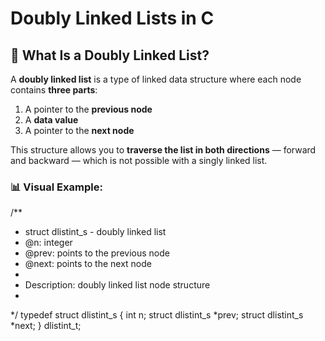 # Doubly Linked Lists in C

## 📘 What Is a Doubly Linked List?

A **doubly linked list** is a type of linked data structure where each node contains **three parts**:
1. A pointer to the **previous node**
2. A **data value**
3. A pointer to the **next node**

This structure allows you to **traverse the list in both directions** — forward and backward —
which is not possible with a singly linked list.

### 📊 Visual Example:

/**
 * struct dlistint_s - doubly linked list
 * @n: integer
 * @prev: points to the previous node
 * @next: points to the next node
 *
 * Description: doubly linked list node structure
 * 
 */
typedef struct dlistint_s
{
    int n;
    struct dlistint_s *prev;
    struct dlistint_s *next;
} dlistint_t;
